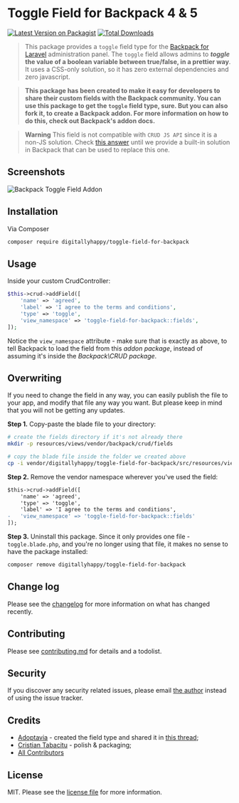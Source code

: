# Toggle Field for Backpack 4 & 5

[![Latest Version on Packagist][ico-version]][link-packagist]
[![Total Downloads][ico-downloads]][link-downloads]

> This package provides a ```toggle``` field type for the [Backpack for Laravel](https://backpackforlaravel.com/) administration panel. The ```toggle``` field allows admins to **_toggle_ the value of a boolean variable between true/false, in a prettier way**. It uses a CSS-only solution, so it has zero external dependencies and zero javascript.

> **This package has been created to make it easy for developers to share their custom fields with the Backpack community. You can use this package to get the ```toggle``` field type, sure. But you can also fork it, to create a Backpack addon. For more information on how to do this, check out Backpack's addon docs.**

> **Warning**
> This field is not compatible with `CRUD JS API` since it is a non-JS solution. Check [this answer](https://github.com/DigitallyHappy/toggle-field-for-backpack/issues/10#issuecomment-1163235431) until we provide a built-in solution in Backpack that can be used to replace this one.


## Screenshots

![Backpack Toggle Field Addon](https://user-images.githubusercontent.com/1032474/74032390-7db64d00-49bc-11ea-80dc-b7c84b2c2e65.png)

## Installation

Via Composer

``` bash
composer require digitallyhappy/toggle-field-for-backpack
```

## Usage

Inside your custom CrudController:

```php
$this->crud->addField([
    'name' => 'agreed',
    'label' => 'I agree to the terms and conditions',
    'type' => 'toggle',
    'view_namespace' => 'toggle-field-for-backpack::fields',
]);
```

Notice the ```view_namespace``` attribute - make sure that is exactly as above, to tell Backpack to load the field from this _addon package_, instead of assuming it's inside the _Backpack\CRUD package_.


## Overwriting

If you need to change the field in any way, you can easily publish the file to your app, and modify that file any way you want. But please keep in mind that you will not be getting any updates.

**Step 1.** Copy-paste the blade file to your directory:
```bash
# create the fields directory if it's not already there
mkdir -p resources/views/vendor/backpack/crud/fields

# copy the blade file inside the folder we created above
cp -i vendor/digitallyhappy/toggle-field-for-backpack/src/resources/views/fields/toggle.blade.php resources/views/vendor/backpack/crud/fields/toggle.blade.php
```

**Step 2.** Remove the vendor namespace wherever you've used the field:
```diff
$this->crud->addField([
    'name' => 'agreed',
    'type' => 'toggle',
    'label' => 'I agree to the terms and conditions',
-   'view_namespace' => 'toggle-field-for-backpack::fields'
]);
```

**Step 3.** Uninstall this package. Since it only provides one file - ```toggle.blade.php```, and you're no longer using that file, it makes no sense to have the package installed:
```bash
composer remove digitallyhappy/toggle-field-for-backpack
```


## Change log

Please see the [changelog](changelog.md) for more information on what has changed recently.

## Contributing

Please see [contributing.md](contributing.md) for details and a todolist.

## Security

If you discover any security related issues, please email [the author](composer.json) instead of using the issue tracker.

## Credits

- [Adoptavia](https://github.com/adoptavia) - created the field type and shared it in [this thread](https://github.com/Laravel-Backpack/CRUD/issues/1724#issuecomment-441438326);
- [Cristian Tabacitu](https://github.com/tabacitu) - polish & packaging;
- [All Contributors][link-contributors]

## License

MIT. Please see the [license file](license.md) for more information.

[ico-version]: https://img.shields.io/packagist/v/digitallyhappy/toggle-field-for-backpack.svg?style=flat-square
[ico-downloads]: https://img.shields.io/packagist/dt/digitallyhappy/toggle-field-for-backpack.svg?style=flat-square

[link-packagist]: https://packagist.org/packages/digitallyhappy/toggle-field-for-backpack
[link-downloads]: https://packagist.org/packages/digitallyhappy/toggle-field-for-backpack
[link-author]: https://tabacitu.ro
[link-contributors]: ../../contributors
